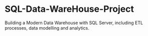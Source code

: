# SQL-Data-WareHouse-Project
Building a Modern Data Warehouse with SQL Server, including ETL processes, data modelling and analytics.
